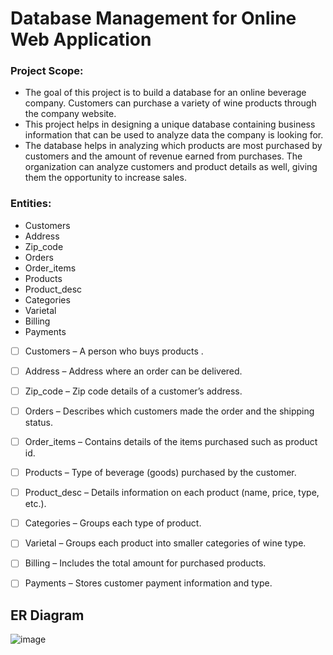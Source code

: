 # Database Management for Online Web Application

### Project Scope:

* The goal of this project is to build a database for an online beverage company. Customers can purchase a variety of wine products through the company website.
* This project helps in designing a unique database containing business information that can be used to analyze data the company is looking for.
* The database helps in analyzing which products are most purchased by customers and the amount of revenue earned from purchases. The organization can analyze customers and product details as well, giving them the opportunity to increase sales.


### Entities:
* Customers
* Address
* Zip_code
* Orders
* Order_items
* Products
* Product_desc
* Categories
* Varietal
* Billing
* Payments



- [ ] Customers – A person who buys products .
- [ ] Address – Address where an order can be delivered.
- [ ] Zip_code – Zip code details of a customer’s address.
- [ ] Orders – Describes which customers made the order and the shipping status.
- [ ] Order_items – Contains details of the items purchased such as product id.
- [ ] Products – Type of beverage (goods) purchased by the customer.
- [ ] Product_desc – Details information on each product (name, price, type, etc.).
- [ ] Categories – Groups each type of product.
- [ ] Varietal – Groups each product into smaller categories of wine type.
- [ ] Billing – Includes the total amount for purchased products.
- [ ] Payments – Stores customer payment information and type.





## ER Diagram
![image](https://user-images.githubusercontent.com/10534532/148308876-1da3f585-1199-42f8-bac4-68bc16bde33c.png)


